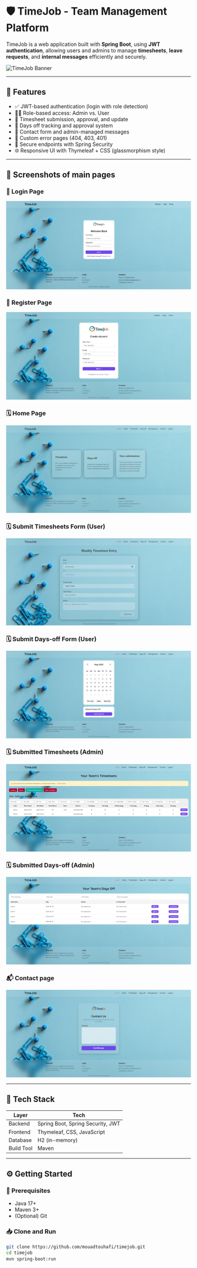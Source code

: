 # 🛡️ TimeJob - Team Management Platform

TimeJob is a web application built with **Spring Boot**, using **JWT authentication**, allowing users and admins to manage **timesheets**, **leave requests**, and **internal messages** efficiently and securely.

![TimeJob Banner](images/logo.png)

---

## 🚀 Features

- ✅ JWT-based authentication (login with role detection)
- 👨‍💼 Role-based access: Admin vs. User
- 📅 Timesheet submission, approval, and update
- 📆 Days off tracking and approval system
- 💬 Contact form and admin-managed messages
- 🧩 Custom error pages (404, 403, 401)
- 🔐 Secure endpoints with Spring Security
- 🌐 Responsive UI with Thymeleaf + CSS (glassmorphism style)

---

## 📸 Screenshots of main pages

### 🔐 Login Page
![Login Screenshot](readmeImages/login.png)

### 🔐 Register Page
![Login Screenshot](readmeImages/register.png)

### 🗓️ Home Page
![Timesheet Table](readmeImages/home.png)

### 🗓️ Submit Timesheets Form (User)
![Timesheet Table](readmeImages/timesheets_form.png)

### 🗓️ Submit Days-off Form (User)
![Timesheet Table](readmeImages/daysoff_form.png)

### 🗓️ Submitted Timesheets (Admin)
![Timesheet Table](readmeImages/timesheets-list.png)

### 🗓️ Submitted Days-off (Admin)
![Timesheet Table](readmeImages/daysoff-list.png)

### 📬 Contact page
![Messages Page](readmeImages/contact.png)

---

## 🧠 Tech Stack

| Layer         | Tech                       |
|---------------|----------------------------|
| Backend       | Spring Boot, Spring Security, JWT |
| Frontend      | Thymeleaf, CSS, JavaScript |
| Database      | H2 (in-memory)             |
| Build Tool    | Maven                      |

---

## ⚙️ Getting Started

### 🔧 Prerequisites

- Java 17+
- Maven 3+
- (Optional) Git

### 📥 Clone and Run

```bash
git clone https://github.com/mouadtouhafi/timejob.git
cd timejob
mvn spring-boot:run
